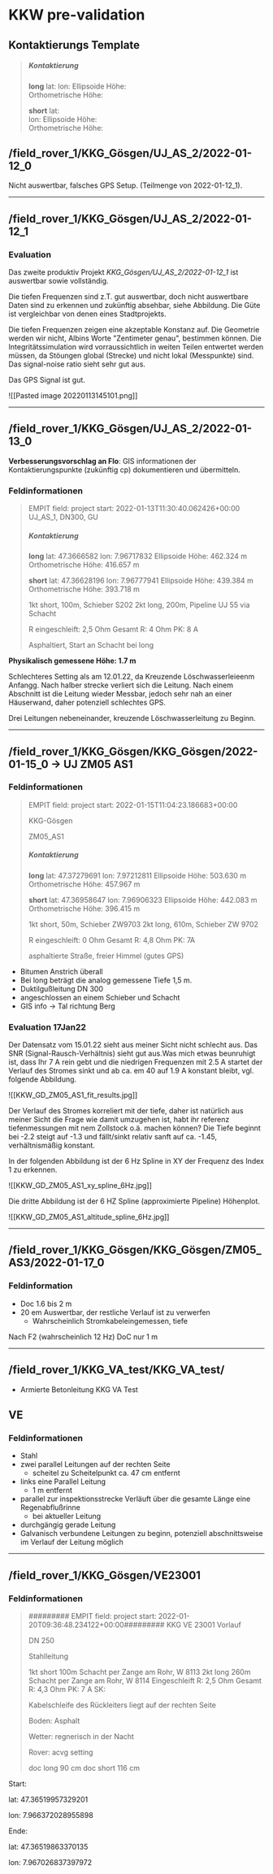 # KKW pre-validation

## Kontaktierungs Template

> ##### Kontaktierung
> 
> **long**
> lat: 
> lon: 
> Ellipsoide Höhe:  
> Orthometrische Höhe: 
> 
> **short**
> lat:  
> lon: 
> Ellipsoide Höhe:  
> Orthometrische Höhe: 

## /field_rover_1/KKG_Gösgen/UJ_AS_2/2022-01-12_0

Nicht auswertbar, falsches GPS Setup. (Teilmenge von 2022-01-12_1).

___ 

## /field_rover_1/KKG_Gösgen/UJ_AS_2/2022-01-12_1

### Evaluation

Das zweite produktiv Projekt _KKG_Gösgen/UJ_AS_2/2022-01-12_1_ ist auswertbar sowie vollständig.

Die tiefen Frequenzen sind z.T. gut auswertbar, doch nicht auswertbare Daten sind zu erkennen und zukünftig absehbar, siehe Abbildung. Die Güte ist vergleichbar von denen eines Stadtprojekts.

Die tiefen Frequenzen zeigen eine akzeptable Konstanz auf. Die Geometrie werden wir nicht, Albins Worte "Zentimeter genau", bestimmen können. Die Integritätssimulation wird vorraussichtlich in weiten Teilen entwertet werden müssen, da Stöungen global (Strecke) und nicht lokal (Messpunkte) sind. Das signal-noise ratio sieht sehr gut aus.

Das GPS Signal ist gut.

![[Pasted image 20220113145101.png]]

___

## /field_rover_1/KKG_Gösgen/UJ_AS_2/2022-01-13_0

**Verbesserungsvorschlag an Flo**: GIS informationen der Kontaktierungspunkte (zukünftig cp) dokumentieren und übermitteln.

### Feldinformationen

> EMPIT field: project start: 2022-01-13T11:30:40.062426+00:00
> UJ_AS_1, DN300, GU
> 
> ##### Kontaktierung
> 
> **long**
> lat: 47.3666582
> lon: 7.96717832
> Ellipsoide Höhe: 462.324 m 
> Orthometrische Höhe: 416.657 m
> 
> **short**
> lat: 47.36628196 
> lon: 7.96777941
> Ellipsoide Höhe: 439.384 m 
> Orthometrische Höhe: 393.718 m
> 
> 1kt short, 100m, Schieber S202
> 2kt long, 200m, Pipeline UJ 55 via Schacht
> 
> R eingeschleift: 2,5 Ohm
> Gesamt R: 4 Ohm
> PK: 8 A
> 
> Asphaltiert, Start an Schacht bei long

**Physikalisch gemessene Höhe: 1.7 m**

Schlechteres Setting als am 12.01.22, da Kreuzende Löschwasserleieenm Anfangg. Nach halber strecke verliert sich die Leitung. Nach einem Abschnitt ist die Leitung wieder Messbar, jedoch sehr nah an einer Häuserwand, daher potenziell schlechtes GPS.

Drei Leitungen nebeneinander, kreuzende Löschwasserleitung zu Beginn.

___

## /field_rover_1/KKG_Gösgen/KKG_Gösgen/2022-01-15_0 → UJ ZM05 AS1

### Feldinformationen

> EMPIT field: project start: 2022-01-15T11:04:23.186683+00:00
> 
> KKG-Gösgen
> 
> ZM05_AS1
> 
> ##### Kontaktierung
> 
> **long**
> lat: 47.37279691
> lon: 7.97212811
> Ellipsoide Höhe: 503.630 m  
> Orthometrische Höhe: 457.967 m
> 
> **short**
> lat: 47.36958647
> lon: 7.96906323
> Ellipsoide Höhe: 442.083 m  
> Orthometrische Höhe: 396.415 m
> 
> 1kt short, 50m, Schieber ZW9703
> 2kt long, 610m, Schieber ZW 9702
> 
> R eingeschleift: 0 Ohm
> Gesamt R: 4,8 Ohm
> PK: 7A
> 
> asphaltierte Straße, freier Himmel (gutes GPS)

- Bitumen Anstrich überall
- Bei long beträgt die analog gemessene Tiefe 1,5 m.
- Duktilgußleitung DN 300
- angeschlossen an einem Schieber und Schacht
- GIS info → Tal richtung Berg

### Evaluation 17Jan22

Der Datensatz vom 15.01.22 sieht aus meiner Sicht nicht schlecht aus. Das SNR (Signal-Rausch-Verhältnis) sieht gut aus.Was mich etwas beunruhigt ist, dass Ihr 7 A rein gebt und die niedrigen Frequenzen mit 2.5 A startet der Verlauf des Stromes sinkt und ab ca. em 40 auf 1.9 A konstant bleibt, vgl. folgende Abbildung. 

![[KKW_GD_ZM05_AS1_fit_results.jpg]]

Der Verlauf des Stromes korreliert mit der tiefe, daher ist natürlich aus meiner Sicht die Frage wie damit umzugehen ist, habt ihr referenz tiefenmessungen mit nem Zollstock o.ä. machen können? Die Tiefe beginnt bei -2.2 steigt auf -1.3 und fällt/sinkt relativ sanft auf ca. -1.45, verhältnismäßig konstant.

In der folgenden Abbildung ist der 6 Hz Spline in XY der Frequenz des Index 1 zu erkennen.

![[KKW_GD_ZM05_AS1_xy_spline_6Hz.jpg]]

Die dritte Abbildung ist der 6 HZ Spline (approximierte Pipeline) Höhenplot. 

![[KKW_GD_ZM05_AS1_altitude_spline_6Hz.jpg]]

___

## /field_rover_1/KKG_Gösgen/KKG_Gösgen/ZM05_AS3/2022-01-17_0

### Feldinformation

- Doc 1.6 bis 2 m
- 20 em Auswertbar, der restliche Verlauf ist zu verwerfen
  - Wahrscheinlich Stromkabeleingemessen, tiefe

Nach F2 (wahrscheinlich 12 Hz) DoC nur 1 m

___

## /field_rover_1/KKG_VA_test/KKG_VA_test/

- Armierte Betonleitung KKG VA Test

## VE

### Feldinformationen

- Stahl
- zwei parallel Leitungen auf der rechten Seite
  - scheitel zu Scheitelpunkt ca. 47 cm entfernt
- links eine Parallel Leitung 
  - 1 m entfernt
- parallel zur inspektionsstrecke Verläuft über die gesamte Länge eine Regenabflußrinne
  - bei aktueller Leitung
- durchgängig gerade Leitung
- Galvanisch verbundene Leitungen zu beginn, potenziell abschnittsweise im Verlauf der Leitung möglich

___

## /field_rover_1/KKG_Gösgen/VE23001

### Feldinformationen

> ######### EMPIT field: project start: 2022-01-20T09:36:48.234122+00:00#########
> KKG VE 23001 Vorlauf
> 
> DN 250
> 
> Stahlleitung
> 
> 1kt short 100m Schacht per Zange am Rohr, W 8113
> 2kt long 260m Schacht per Zange am Rohr, W 8114
> Eingeschleift R: 2,5 Ohm
> Gesamt R: 4,3 Ohm
> PK: 7 A
> SK:
> 
> Kabelschleife des Rückleiters liegt auf der rechten Seite 
> 
> Boden: Asphalt
> 
> Wetter: regnerisch in der Nacht
> 
> Rover: acvg setting
> 
> doc long 90 cm
> doc short 116 cm



Start:

lat: 47.36519957329201

lon: 7.966372028955898



Ende:

lat: 47.36519863370135

lon: 7.967026837397972
